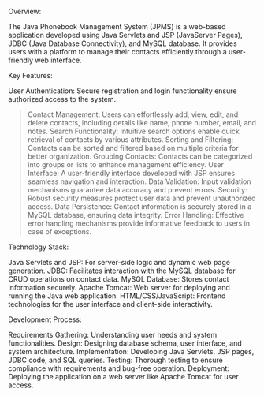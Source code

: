 Overview:

The Java Phonebook Management System (JPMS) is a web-based application developed using Java Servlets and JSP (JavaServer Pages), JDBC (Java Database Connectivity), and MySQL database. It provides users with a platform to manage their contacts efficiently through a user-friendly web interface.

Key Features:

 User Authentication: Secure registration and login functionality ensure authorized access to the system.
>Contact Management: Users can effortlessly add, view, edit, and delete contacts, including details like name, phone number, email, and notes.
>Search Functionality: Intuitive search options enable quick retrieval of contacts by various attributes.
>Sorting and Filtering: Contacts can be sorted and filtered based on multiple criteria for better organization.
>Grouping Contacts: Contacts can be categorized into groups or lists to enhance management efficiency.
>User Interface: A user-friendly interface developed with JSP ensures seamless navigation and interaction.
>Data Validation: Input validation mechanisms guarantee data accuracy and prevent errors.
>Security: Robust security measures protect user data and prevent unauthorized access.
>Data Persistence: Contact information is securely stored in a MySQL database, ensuring data integrity.
>Error Handling: Effective error handling mechanisms provide informative feedback to users in case of exceptions.

Technology Stack:

Java Servlets and JSP: For server-side logic and dynamic web page generation.
JDBC: Facilitates interaction with the MySQL database for CRUD operations on contact data.
MySQL Database: Stores contact information securely.
Apache Tomcat: Web server for deploying and running the Java web application.
HTML/CSS/JavaScript: Frontend technologies for the user interface and client-side interactivity.

Development Process:

Requirements Gathering: Understanding user needs and system functionalities.
Design: Designing database schema, user interface, and system architecture.
Implementation: Developing Java Servlets, JSP pages, JDBC code, and SQL queries.
Testing: Thorough testing to ensure compliance with requirements and bug-free operation.
Deployment: Deploying the application on a web server like Apache Tomcat for user access.
